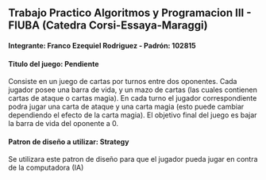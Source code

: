 ## Trabajo Practico Algoritmos y Programacion III - FIUBA (Catedra Corsi-Essaya-Maraggi)

#### Integrante: Franco Ezequiel Rodriguez - Padrón: 102815

#### Titulo del juego: Pendiente
Consiste en un juego de cartas por turnos entre dos oponentes. Cada jugador posee una barra de vida, y un mazo de cartas (las cuales contienen 
cartas de ataque o cartas magia). En cada turno el jugador correspondiente podra jugar una carta de ataque y una carta magia (esto puede cambiar
dependiendo el efecto de la carta magia). El objetivo final del juego es bajar la barra de vida del oponente a 0.

#### Patron de diseño a utilizar: Strategy
Se utilizara este patron de diseño para que el jugador pueda jugar en contra de la computadora (IA)





